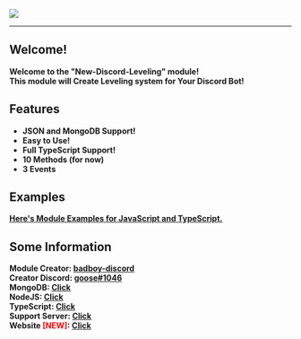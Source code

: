 <img src="https://github.com/bad-boy-discord/new-discord-leveling/blob/stable/assets/logo.png?raw=true"></img>
<hr>

## Welcome!
<b>Welcome to the "New-Discord-Leveling" module!</b><br>
<b>This module will Create Leveling system for Your Discord Bot!</b>

## Features
<ul>
  <li><b>JSON and MongoDB Support!</b></li>
  <li><b>Easy to Use!</b></li>
  <li><b>Full TypeScript Support!</b></li>
  <li><b>10 Methods (for now)</b></li>
  <li><b>3 Events</b></li>
</ul>

## Examples
<b><a href="https://github.com/bad-boy-discord/new-discord-leveling/tree/stable/examples">Here's Module Examples for JavaScript and TypeScript.</a></b>

## Some Information
<b>Module Creator: <a href="https://www.npmjs.com/~badboy-discord">badboy-discord</a></b><br>
<b>Creator Discord: <a href="https://discord.com/channels/@me">goose#1046</a></b><br>
<b>MongoDB: <a href="https://www.mongodb.com/">Click</a></b><br>
<b>NodeJS: <a href="https://www.nodejs.org/">Click</a></b><br>
<b>TypeScript: <a href="https://www.typescriptlang.org/">Click</a></b><br>
<b>Support Server: <a href="https://discord.gg/eGZfaWsZgR">Click</a></b><br>
<b>Website <span style="color: red;">[NEW]</span>: <a href="https://ndl-npm.tk/">Click</a></b>
